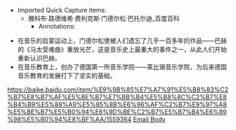 - Imported Quick Capture items:
    - 雅科布·路德维希·费利克斯·门德尔松·巴托尔迪_百度百科
        - Annotations:

* 在音乐的启蒙运动上，门德尔松使被人们遗忘了几乎一百多年的作品——巴赫的《马太受难曲》重放光芒，这是音乐史上最重大的事件之一，从此人们开始重新认识巴赫。
* 在音乐教育上，创办了德国第一所音乐学院——莱比锡音乐学院，为后来德国音乐教育的发展打下了坚实的基础。

https://baike.baidu.com/item/%E9%9B%85%E7%A7%91%E5%B8%83%C2%B7%E8%B7%AF%E5%BE%B7%E7%BB%B4%E5%B8%8C%C2%B7%E8%B4%B9%E5%88%A9%E5%85%8B%E6%96%AF%C2%B7%E9%97%A8%E5%BE%B7%E5%B0%94%E6%9D%BE%C2%B7%E5%B7%B4%E6%89%98%E5%B0%94%E8%BF%AA/1559364 [Email Body](https://files.todoist.com/gMN3i1lFnjYxe1VhpXZDRwSFmrIUjq8PRlURow-19XR18I07zu9OoOiZn63TayUk/by/21878347/as/file.html)
